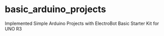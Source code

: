 # basic_arduino_projects
Implemented Simple Arduino Projects with ElectroBot Basic Starter Kit for UNO R3
